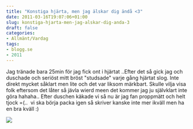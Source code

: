 ```yaml
---
title: "Konstiga hjärta, men jag älskar dig ändå <3"
date: 2011-03-16T19:07:06+01:00
slug: konstiga-hjarta-men-jag-alskar-dig-anda-3
draft: false
categories:
- Allmänt/Vardag
tags:
- blogg.se
- 2011
---
```

Jag tränade bara 25min för jag fick ont i hjärtat ..Efter det så gick jag och duschade och seriöst mitt bröst "studsade" varje gång hjärtat slog. Inte direkt mycket såklart men lite och det var liksom märkbart. Skulle vilja visa folk eftersom det låter så jävla wierd meen det kommer jag ju självklart inte göra hahaha.. Efter duschen käkade vi så nu är jag fan proppmätt och helt tjock =(..  vi ska börja packa igen så skriver kanske inte mer ikväll men ha en bra kväll :)  
  
  
![](/assets/images/blogg.se/hjarta_137944197.gif)